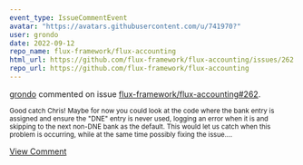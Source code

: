```yaml
---
event_type: IssueCommentEvent
avatar: "https://avatars.githubusercontent.com/u/741970?"
user: grondo
date: 2022-09-12
repo_name: flux-framework/flux-accounting
html_url: https://github.com/flux-framework/flux-accounting/issues/262
repo_url: https://github.com/flux-framework/flux-accounting
---
```


<a href='https://github.com/grondo' target='_blank'>grondo</a> commented on issue <a href='https://github.com/flux-framework/flux-accounting/issues/262' target='_blank'>flux-framework/flux-accounting#262</a>.

<small>Good catch Chris! Maybe for now you could look at the code where the bank entry is assigned and ensure the "DNE" entry is never used, logging an error when it is and skipping to the next non-DNE bank as the default. This would let us catch when this problem is occurring, while at the same time possibly fixing the issue....</small>

<a href='https://github.com/flux-framework/flux-accounting/issues/262' target='_blank'>View Comment</a>